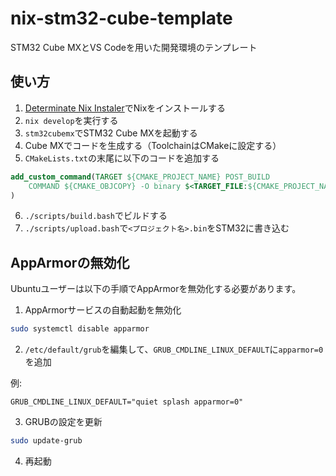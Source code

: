# nix-stm32-cube-template

STM32 Cube MXとVS Codeを用いた開発環境のテンプレート

## 使い方

1. [Determinate Nix Instaler](https://github.com/DeterminateSystems/nix-installer)でNixをインストールする
2. `nix develop`を実行する
3. `stm32cubemx`でSTM32 Cube MXを起動する
4. Cube MXでコードを生成する（ToolchainはCMakeに設定する）
5. `CMakeLists.txt`の末尾に以下のコードを追加する

```cmake
add_custom_command(TARGET ${CMAKE_PROJECT_NAME} POST_BUILD
    COMMAND ${CMAKE_OBJCOPY} -O binary $<TARGET_FILE:${CMAKE_PROJECT_NAME}> ${CMAKE_PROJECT_NAME}.bin
)
```

6. `./scripts/build.bash`でビルドする
7. `./scripts/upload.bash`で`<プロジェクト名>.bin`をSTM32に書き込む

## AppArmorの無効化

Ubuntuユーザーは以下の手順でAppArmorを無効化する必要があります。

1. AppArmorサービスの自動起動を無効化

```sh
sudo systemctl disable apparmor
```

2. `/etc/default/grub`を編集して、`GRUB_CMDLINE_LINUX_DEFAULT`に`apparmor=0`を追加

例:

```grub
GRUB_CMDLINE_LINUX_DEFAULT="quiet splash apparmor=0"
```

3. GRUBの設定を更新

```sh
sudo update-grub
```

4. 再起動
